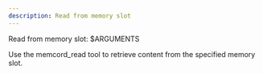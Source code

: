 ```yaml
---
description: Read from memory slot
---
```


Read from memory slot: $ARGUMENTS

Use the memcord_read tool to retrieve content from the specified memory slot.